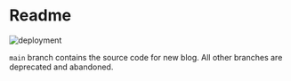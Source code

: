 # Readme

![deployment](https://github.com/umstek/umstek.github.io/workflows/main/badge.svg)

`main` branch contains the source code for new blog. All other branches are deprecated and abandoned.
